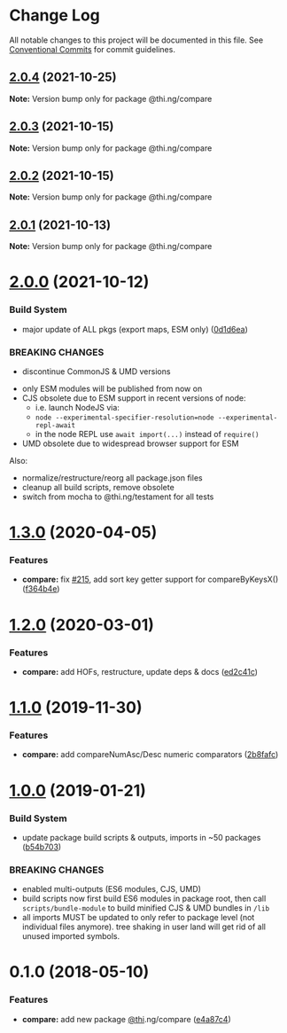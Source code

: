 # Change Log

All notable changes to this project will be documented in this file.
See [Conventional Commits](https://conventionalcommits.org) for commit guidelines.

## [2.0.4](https://github.com/thi-ng/umbrella/compare/@thi.ng/compare@2.0.3...@thi.ng/compare@2.0.4) (2021-10-25)

**Note:** Version bump only for package @thi.ng/compare





## [2.0.3](https://github.com/thi-ng/umbrella/compare/@thi.ng/compare@2.0.2...@thi.ng/compare@2.0.3) (2021-10-15)

**Note:** Version bump only for package @thi.ng/compare





## [2.0.2](https://github.com/thi-ng/umbrella/compare/@thi.ng/compare@2.0.1...@thi.ng/compare@2.0.2) (2021-10-15)

**Note:** Version bump only for package @thi.ng/compare





## [2.0.1](https://github.com/thi-ng/umbrella/compare/@thi.ng/compare@2.0.0...@thi.ng/compare@2.0.1) (2021-10-13)

**Note:** Version bump only for package @thi.ng/compare





# [2.0.0](https://github.com/thi-ng/umbrella/compare/@thi.ng/compare@1.3.34...@thi.ng/compare@2.0.0) (2021-10-12)


### Build System

* major update of ALL pkgs (export maps, ESM only) ([0d1d6ea](https://github.com/thi-ng/umbrella/commit/0d1d6ea9fab2a645d6c5f2bf2591459b939c09b6))


### BREAKING CHANGES

* discontinue CommonJS & UMD versions

- only ESM modules will be published from now on
- CJS obsolete due to ESM support in recent versions of node:
  - i.e. launch NodeJS via:
  - `node --experimental-specifier-resolution=node --experimental-repl-await`
  - in the node REPL use `await import(...)` instead of `require()`
- UMD obsolete due to widespread browser support for ESM

Also:
- normalize/restructure/reorg all package.json files
- cleanup all build scripts, remove obsolete
- switch from mocha to @thi.ng/testament for all tests






#  [1.3.0](https://github.com/thi-ng/umbrella/compare/@thi.ng/compare@1.2.2...@thi.ng/compare@1.3.0) (2020-04-05) 

###  Features 

- **compare:** fix [#215](https://github.com/thi-ng/umbrella/issues/215), add sort key getter support for compareByKeysX() ([f364b4e](https://github.com/thi-ng/umbrella/commit/f364b4e62dcd2ed13689a1ef97799cb53af3ef71)) 

#  [1.2.0](https://github.com/thi-ng/umbrella/compare/@thi.ng/compare@1.1.4...@thi.ng/compare@1.2.0) (2020-03-01) 

###  Features 

- **compare:** add HOFs, restructure, update deps & docs ([ed2c41c](https://github.com/thi-ng/umbrella/commit/ed2c41c120f6447b05022d74e510017a1f4a6257)) 

#  [1.1.0](https://github.com/thi-ng/umbrella/compare/@thi.ng/compare@1.0.10...@thi.ng/compare@1.1.0) (2019-11-30) 

###  Features 

- **compare:** add compareNumAsc/Desc numeric comparators ([2b8fafc](https://github.com/thi-ng/umbrella/commit/2b8fafc9eca040b649ade479203537bbd9ba54ef)) 

#  [1.0.0](https://github.com/thi-ng/umbrella/compare/@thi.ng/compare@0.1.12...@thi.ng/compare@1.0.0) (2019-01-21) 

###  Build System 

- update package build scripts & outputs, imports in ~50 packages ([b54b703](https://github.com/thi-ng/umbrella/commit/b54b703)) 

###  BREAKING CHANGES 

- enabled multi-outputs (ES6 modules, CJS, UMD) 
- build scripts now first build ES6 modules in package root, then call   `scripts/bundle-module` to build minified CJS & UMD bundles in `/lib` 
- all imports MUST be updated to only refer to package level   (not individual files anymore). tree shaking in user land will get rid of   all unused imported symbols. 

#  0.1.0 (2018-05-10) 

###  Features 

- **compare:** add new package [@thi](https://github.com/thi).ng/compare ([e4a87c4](https://github.com/thi-ng/umbrella/commit/e4a87c4))
